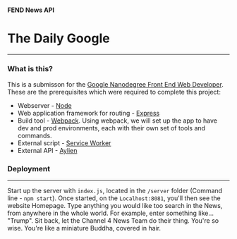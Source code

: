 #### FEND News API
# The Daily Google
---
### What is this?
This is a submisson for the [Google Nanodegree Front End Web Developer](https://www.udacity.com/course/front-end-web-developer-nanodegree--nd0011). These are the prerequisites which were required to complete this project:
- Webserver - [Node](https://nodejs.org/en/)
- Web application framework for routing - [Express](https://expressjs.com/)
- Build tool - [Webpack](https://webpack.js.org/). Using webpack, we will set up the app to have dev and prod environments, each with their own set of tools and commands.
- External script - [Service Worker](https://developers.google.com/web/fundamentals/primers/service-workers)
- External API - [Aylien](https://newsapi.aylien.com/)

### Deployment
---
Start up the server with `index.js`, located in the `/server` folder (Command line - `npm start`). Once started, on the `Localhost:8081`, you'll then see the website Homepage.
Type anything you would like too search in the News, from anywhere in the whole world. For example, enter something like... "Trump".
Sit back, let the Channel 4 News Team do their thing. You're so wise. You're like a miniature Buddha, covered in hair.




